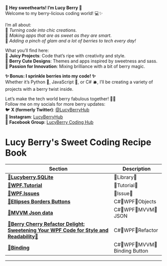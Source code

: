 **🍓 Hey sweethearts! I’m Lucy Berry 💖**  
Welcome to my berry-licious coding world! 💻✨  

I’m all about:  
🍒 *Turning code into chic creations.*  
🍓 *Making apps that are as sweet as they are smart.*  
💋 *Adding a pinch of glam and a lot of berries to tech every day!*  

What you’ll find here:  
🍓 **Juicy Projects**: Code that’s ripe with creativity and style.  
🍒 **Berry Cute Designs**: Themes and apps inspired by sweetness and sass.  
🌟 **Passion for Innovation**: Mixing brilliance with a bit of berry magic.  

**✨ Bonus: I sprinkle berries into my code! ✨**  
Whether it’s Python 🍓, JavaScript 🍒, or C# 🫐, I’ll be creating a variety of projects with a berry twist inside.  

Let’s make the tech world berry fabulous together! 💄✨  
Follow me on my socials for more berry updates:  
🐦 **X (formerly Twitter)**: [@LucyBerryHub](https://x.com/lucyberryhub)  
📸 **Instagram**: [LucyBerryHub](https://instagram.com/lucyberryhub)  
📘 **Facebook Group**: [LucyBerry Coding Hub](https://www.facebook.com/groups/lucyberry)


# Lucy Berry's Sweet Coding Recipe Book

| **Section**                                          | **Description**                                                         |
|------------------------------------------------------|-------------------------------------------------------------------------|
| [🍒**Lucyberry.SQLite**](https://github.com/lucyberryhub/lucyberrycode/Lucyberry.SQLite)|🍓Library🍓|
| [🍒**WPF.Tutorial**](https://github.com/lucyberryhub/lucyberrycode/WPF.Tutorial)|🍓Tutorial🍓 |
| [🍒**WPF.Issues**](https://github.com/lucyberryhub/lucyberrycode/Lucyberry.SQLite)|🍓Issue🍓 |
| [🍒**Ellipses Borders Buttons**](#ellipses-borders-buttons)| C#🍓WPF🍓Objects |
| [🍒**MVVM Json data**](#mvvm-json-data)| C#🍓WPF🍓MVVM🍓JSON |
| [🍒**Berry Cherry Refactor Delight: Sweetening Your WPF Code for Style and Readability**🌸](#refactor)| C#🍓WPF🍓Refactor |
| [🍒**Binding**](#binding)| C#🍓WPF🍓MVVM🍓Binding Button |
---

